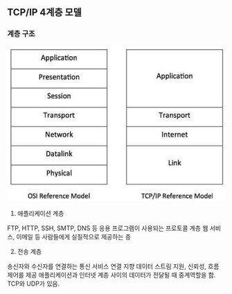 ## TCP/IP 4계층 모델

### 계층 구조
![img](/img/tcpip_layers.jpg)

1. 애플리케이션 계층

FTP, HTTP, SSH, SMTP, DNS 등 응용 프로그램이 사용되는 프로토콜 계층
웹 서비스, 이메일 등 사람들에게 실질적으로 제공하는 층

2. 전송 계층

송신자와 수신자를 연결하는 통신 서비스
연결 지향 데이터 스트림 지원, 신뢰성, 흐름 제어를 제공
애플리케이션과 인터넷 계층 사이의 데이터가 전달될 때 중계역할을 함.
TCP와 UDP가 있음.